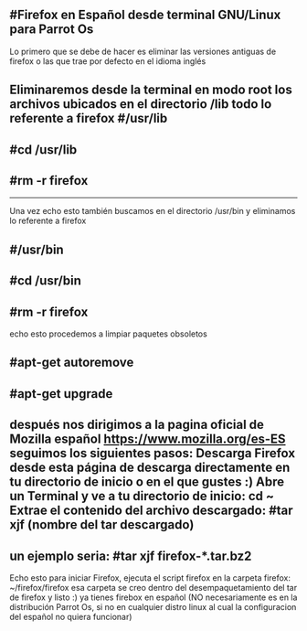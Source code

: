 #Firefox en Español desde terminal GNU/Linux para Parrot Os 
-
  Lo primero que se debe de hacer es eliminar las versiones antiguas de firefox o las que trae por defecto en el idioma inglés
  
  Eliminaremos desde la terminal en modo root los archivos ubicados en el directorio /lib todo lo referente a firefox
  #/usr/lib
  -
  #cd /usr/lib 
  -
  #rm -r firefox
  -

  ----------------------- 
 Una vez echo esto también buscamos en el directorio /usr/bin y eliminamos lo referente a firefox
 
 #/usr/bin
 -
 #cd /usr/bin
 -
 #rm -r firefox
-

 echo esto procedemos a limpiar paquetes obsoletos
 
 #apt-get autoremove
 -
 #apt-get upgrade
---------------------------------
 después nos dirigimos a la pagina oficial de Mozilla español https://www.mozilla.org/es-ES
seguimos los siguientes pasos:
Descarga Firefox desde esta página de descarga directamente en tu directorio de inicio o en el que gustes :)
Abre un Terminal y ve a tu directorio de inicio: cd ~
Extrae el contenido del archivo descargado: 
#tar xjf (nombre del tar descargado)
-
un ejemplo seria:
#tar xjf firefox-*.tar.bz2
-----------------

Echo esto para iniciar Firefox, ejecuta el script firefox en la carpeta firefox: ~/firefox/firefox 
esa carpeta se creo dentro del desempaquetamiento del tar de firefox y listo :) ya tienes firebox en español
 (NO necesariamente es en la distribución Parrot Os, si no en cualquier distro linux al cual la configuracion del español no quiera funcionar)
